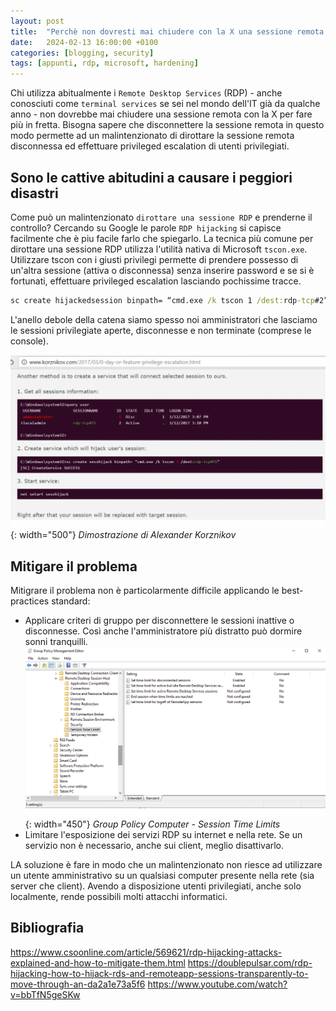 ```yaml
---
layout: post
title:  "Perchè non dovresti mai chiudere con la X una sessione remota RDP"
date:   2024-02-13 16:00:00 +0100
categories: [blogging, security]
tags: [appunti, rdp, microsoft, hardening] 
---
```

Chi utilizza abitualmente i `Remote Desktop Services` (RDP) - anche conosciuti come `terminal services` se sei nel mondo dell'IT già da qualche anno - non dovrebbe mai chiudere una sessione remota con la X per fare più in fretta. Bisogna sapere che disconnettere la sessione remota in questo modo permette ad un malintenzionato di dirottare la sessione remota disconnessa ed effettuare privileged escalation di utenti privilegiati.

## Sono le cattive abitudini a causare i peggiori disastri
Come può un malintenzionato `dirottare una sessione RDP` e prenderne il controllo? Cercando su Google le parole `RDP hijacking` si capisce facilmente che è piu facile farlo che spiegarlo.
La tecnica più comune per dirottare una sessione RDP utilizza l'utilità nativa di Microsoft `tscon.exe`. Utilizzare tscon con i giusti privilegi permette di prendere possesso di un'altra sessione (attiva o disconnessa) senza inserire password e se si è fortunati, effettuare privileged escalation lasciando pochissime tracce.

```cmd
sc create hijackedsession binpath= “cmd.exe /k tscon 1 /dest:rdp-tcp#2”
```
L'anello debole della catena siamo spesso noi amministratori che lasciamo le sessioni privilegiate aperte, disconnesse e non terminate (comprese le console).

![Dimostrazione di Alexander Korznikov](/assets/2024-02-13/korznikov.png){: width="500"}
_Dimostrazione di Alexander Korznikov_

## Mitigare il problema
Mitigrare il problema non è particolarmente difficile applicando le best-practices standard:
- Applicare criteri di gruppo per disconnettere le sessioni inattive o disconnesse. Così anche l'amministratore più distratto può dormire sonni tranquilli.
  ![Group Policy Computer - Session Time Limits](/assets/2024-02-13/msrdc_remote-desktop.png){: width="450"}
  _Group Policy Computer - Session Time Limits_
- Limitare l'esposizione dei servizi RDP su internet e nella rete. Se un servizio non è necessario, anche sui client, meglio disattivarlo.

LA soluzione è fare in modo che un malintenzionato non riesce ad utilizzare un utente amministrativo su un qualsiasi computer presente nella rete (sia server che client). Avendo a disposizione utenti privilegiati, anche solo localmente, rende possibili molti attacchi informatici. 

## Bibliografia
https://www.csoonline.com/article/569621/rdp-hijacking-attacks-explained-and-how-to-mitigate-them.html
https://doublepulsar.com/rdp-hijacking-how-to-hijack-rds-and-remoteapp-sessions-transparently-to-move-through-an-da2a1e73a5f6
https://www.youtube.com/watch?v=bbTfN5geSKw
